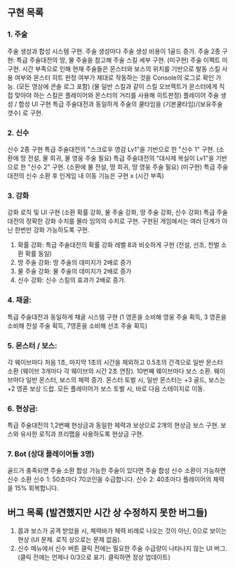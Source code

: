 ## 구현 목록
### 1.  주술
 주술 생성과 합성 시스템 구현. 주술 생성마다 주술 생성 비용이 1골드 증가.
 주술 2종 구현: 특급 주술대전의 땅, 물 주술을 참고해 주술 스킬 세부 구현.
  (미구현)  주술 이펙트 미구현. 시간 부족으로 인해 현재 주술들은 몬스터와 보스의 위치를 기반으로 발동 
스킬 사용 여부와 몬스터 히트 판정 여부가 제대로 작동하는 것을 Console의 로그로 확인 가능. (모든 영상에 콘솔 로그 포함)
(물 일반 스킬과 같이 스킬 오브젝트가 몬스터에게 직접 맞아야 하는 스킬은 플레이어와 몬스터의 거리를 사용해 히트판정)
 플레이어 주술 생성 / 합성 UI 구현
특급 주술대전과 동일하게 주술의 쿨타임을 (기본쿨타임)/(보유주술 갯수) 로 구현.

### 2. 신수 
신수 2종 구현
특급 주술대전의 "스크로우 영감 Lv1"을 기반으로 한 "신수 1" 구현. (소환에 땅 전설, 물 희귀, 물 영웅 주술 필요)
특급 주술대전의 "대사제 복실이 Lv1"을 기반으로 한 "신수 2" 구현.  (소환에 물 전설, 땅 희귀, 땅 영웅 주술 필요)
(미구현) 특급 주술대전의 신수 소환 후 인게임 내 이동 기능은 구현 x (시간 부족)

### 3. 강화
강화 로직 및 UI 구현 (소환 확률 강화, 물 주술 강화, 땅 주술 강화, 신수 강화)
특급 주술 대전의 정확한 강화 수치를 몰라 임의의 수치로 구현. 구현된 게임에서는 여러 단계가 아닌 한번만 강화 가능하도록 구현.
1. 확률 강화: 특급 주술대전의 확률 강화 레벨 8과 비슷하게 구현 (전설, 선조, 천벌 소환 확률 동일)
2. 땅 주술 강화: 땅 주술의 데미지가 2배로 증가
3. 물 주술 강화: 물 주술의 데미지가 2배로 증가
4. 신수 강화: 신수 스킬의 효과가 2배로 증가.

### 4. 채굴:
특급 주술대전과 동일하게 채굴 시스템 구현 (1 영혼을 소비해 영웅 주술 획득, 3 영혼을 소비해 전설 주술 획득, 7영혼을 소비해 선조 주술 획득)

### 5. 몬스터 / 보스:
각 웨이브마다 처음 1초, 마지막 1초의 시간을 제외하고 0.5초의 간격으로 일반 몬스터 소환 (웨이브 3개마다 각 웨이브의 시간 2초 연장).
10번째 웨이브마다 보스 소환.
웨이브마다 일반 몬스터, 보스의 체력 증가.
몬스터 토벌 시, 일반 몬스터는 +3 골드, 보스는 +2 영혼 보상 드랍.
모든 플레이어가 보스 토벌 시, 바로 다음 스테이지로 이동.

### 6. 현상금:
특급 주술대전의 1,2번째 현상금과 동일한 체력과 보상으로 2개의 현상금 보스 구현.
보스와 유사한 로직과 프리팹을 사용하도록 현상금 구현.

### 7. Bot (상대 플레이어들 3명)
골드가 충족되면 주술 소환
합성 가능한 주술이 있다면 주술 합성
신수 소환이 가능하면 신수 소환
신수 1: 50초마다 70코인을 수급합니다.
신수 2: 40초마다 플레이어의 체력을 15% 회복합니다.

## 버그 목록 (발견했지만 시간 상 수정하지 못한 버그들)
1.  몹과 보스가 공격 받았을 시, 체력바가 체력 비례로 나오는 것이 아닌, 0으로 보이는 현상 (UI 문제. 로직 상으로는 문제 없음).
2. 신수 메뉴에서 신수 버튼 클릭 전에는 필요한 주술 수급량이 나타나지 않는 UI 버그. (클릭 전에는 언제나 0/3으로 표기. 클릭하면 정상 업데이트)
